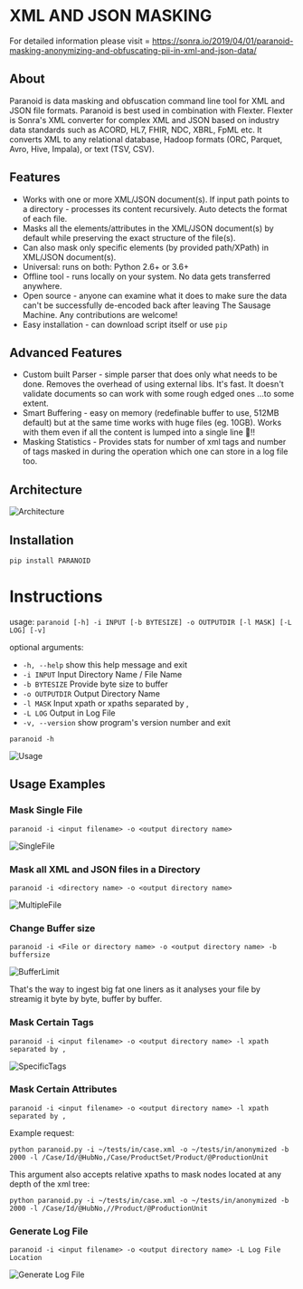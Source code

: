 # XML AND JSON MASKING

For detailed information please visit = https://sonra.io/2019/04/01/paranoid-masking-anonymizing-and-obfuscating-pii-in-xml-and-json-data/

## About

Paranoid is data masking and obfuscation command line tool for XML and JSON file formats. Paranoid is best used in 
combination with Flexter. Flexter is Sonra's XML converter for complex XML and JSON based on industry data 
standards such as ACORD, HL7, FHIR, NDC, XBRL, FpML etc. It converts XML to any relational database, 
Hadoop formats (ORC, Parquet, Avro, Hive, Impala), or text (TSV, CSV).

## Features
* Works with one or more XML/JSON document(s). If input path points to a directory - processes its content recursively. Auto detects the format of each file.
* Masks all the elements/attributes in the XML/JSON document(s) by default while preserving the exact structure of the file(s).
* Can also mask only specific elements (by provided path/XPath) in XML/JSON document(s).
* Universal: runs on both: Python 2.6+ or 3.6+
* Offline tool - runs locally on your system. No data gets transferred anywhere.
* Open source - anyone can examine what it does to make sure the data can't be successfully de-encoded back after leaving The Sausage Machine. Any contributions are welcome!
* Easy installation - can download script itself or use `pip`


## Advanced Features
* Custom built Parser - simple parser that does only what needs to be done. Removes the overhead of using external libs. It's fast. It doesn't validate documents so can work with some rough edged ones …to some extent. 
* Smart Buffering - easy on memory (redefinable buffer to use, 512MB default) but at the same time works with huge files (eg. 10GB). Works with them even if all the content is lumped into a single line 💪‼
* Masking Statistics - Provides stats for number of xml tags and number of tags masked in during the operation which one can store in a log file too.

## Architecture
![Architecture](https://bitbucket.org/sonra/paranoid/raw/master/images/Screenshot%202019-03-28%20at%2012.23.48%20AM.png)

## Installation 

`pip install PARANOID`

# Instructions

usage: `paranoid [-h] -i INPUT [-b BYTESIZE] -o OUTPUTDIR [-l MASK] [-L LOG] [-v]`

optional arguments:
* `-h, --help`     show this help message and exit
* `-i INPUT`       Input Directory Name / File Name
*  `-b BYTESIZE`    Provide byte size to buffer
*  `-o OUTPUTDIR`   Output Directory Name
*  `-l MASK`        Input xpath or xpaths separated by ,
*  `-L LOG`         Output in Log File
*  `-v, --version`  show program's version number and exit


```
paranoid -h
```
![Usage](https://bitbucket.org/sonra/paranoid/raw/master/images/1.png?at=master)

## Usage Examples

### Mask Single File

```
paranoid -i <input filename> -o <output directory name>

```

![SingleFile](https://bitbucket.org/sonra/paranoid/raw/master/images/2.png?at=master)



### Mask all XML and JSON files in a Directory
```
paranoid -i <directory name> -o <output directory name>
```
![MultipleFile](https://bitbucket.org/sonra/paranoid/raw/master/images/3.png?at=master)

### Change Buffer size 

```
paranoid -i <File or directory name> -o <output directory name> -b buffersize
```

![BufferLimit](https://bitbucket.org/sonra/paranoid/raw/master/images/4.png?at=master)

That's the way to ingest big fat one liners as it analyses your file by streamig it byte by byte, buffer by buffer.

### Mask Certain Tags

```
paranoid -i <input filename> -o <output directory name> -l xpath separated by ,
```

![SpecificTags](https://bitbucket.org/sonra/paranoid/raw/master/images/5.png?at=master)

### Mask Certain Attributes

```
paranoid -i <input filename> -o <output directory name> -l xpath separated by ,
```

Example request:
```
python paranoid.py -i ~/tests/in/case.xml -o ~/tests/in/anonymized -b 2000 -l /Case/Id/@HubNo,/Case/ProductSet/Product/@ProductionUnit
```

This argument also accepts relative xpaths to mask nodes located at any depth of the xml tree:
```
python paranoid.py -i ~/tests/in/case.xml -o ~/tests/in/anonymized -b 2000 -l /Case/Id/@HubNo,//Product/@ProductionUnit
```

### Generate Log File

```
paranoid -i <input filename> -o <output directory name> -L Log File Location
```
![Generate Log File](https://bitbucket.org/sonra/paranoid/raw/master/images/6.png?at=master)

